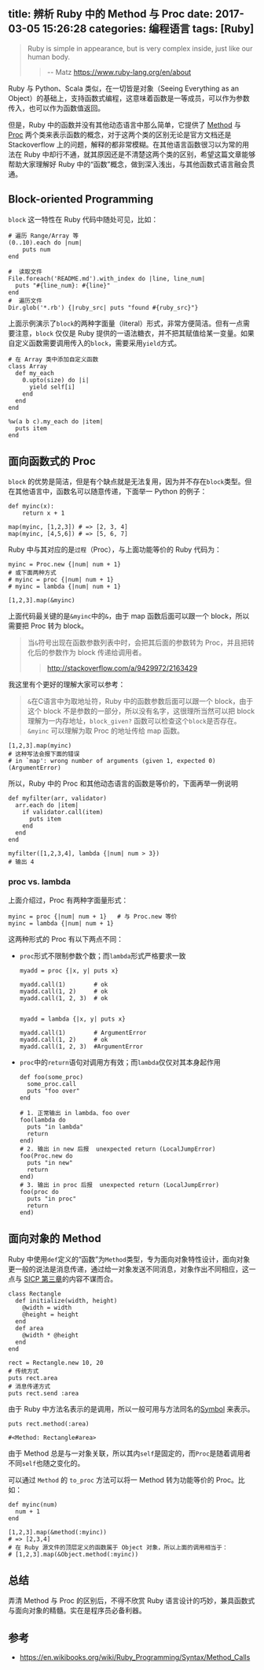 title: 辨析 Ruby 中的 Method 与 Proc
date: 2017-03-05 15:26:28
categories: 编程语言
tags: [Ruby]
---

> Ruby is simple in appearance, but is very complex inside, just like our human body.  
>> -- Matz  https://www.ruby-lang.org/en/about

Ruby 与 Python、Scala 类似，在一切皆是对象（Seeing Everything as an Object）的基础上，支持函数式编程，这意味着函数是一等成员，可以作为参数传入，也可以作为函数值返回。

但是，Ruby 中的函数并没有其他动态语言中那么简单，它提供了 [Method](http://ruby-doc.org/core-2.4.0/Method.html) 与 [Proc](http://ruby-doc.org/core-2.4.0/Proc.html) 两个类来表示函数的概念，对于这两个类的区别无论是官方文档还是 Stackoverflow 上的问题，解释的都非常模糊。在其他语言函数很习以为常的用法在 Ruby 中却行不通，就其原因还是不清楚这两个类的区别，希望这篇文章能够帮助大家理解好 Ruby 中的“函数”概念，做到深入浅出，与其他函数式语言融会贯通。

## Block-oriented Programming

`block` 这一特性在 Ruby 代码中随处可见，比如：
```
# 遍历 Range/Array 等
(0..10).each do |num|
    puts num
end

#  读取文件
File.foreach('README.md').with_index do |line, line_num|
  puts "#{line_num}: #{line}"
end
#  遍历文件
Dir.glob('*.rb') {|ruby_src| puts "found #{ruby_src}"}
```
上面示例演示了`block`的两种字面量（literal）形式，非常方便简洁。但有一点需要注意，`block` 仅仅是 Ruby 提供的一语法糖衣，并不把其赋值给某一变量。如果自定义函数需要调用传入的`block`，需要采用`yield`方式。
```
# 在 Array 类中添加自定义函数
class Array
  def my_each
    0.upto(size) do |i|
      yield self[i]
    end
  end
end

%w(a b c).my_each do |item|
  puts item
end
```

## 面向函数式的 Proc

`block` 的优势是简洁，但是有个缺点就是无法复用，因为并不存在`block`类型。但在其他语言中，函数名可以随意传递，下面举一 Python 的例子：
```
def myinc(x):
	return x + 1

map(myinc, [1,2,3]) # => [2, 3, 4]
map(myinc, [4,5,6])	# => [5, 6, 7]
```
Ruby 中与其对应的是`过程`（Proc），与上面功能等价的 Ruby 代码为：
```
myinc = Proc.new {|num| num + 1}
# 或下面两种方式
# myinc = proc {|num| num + 1}
# myinc = lambda {|num| num + 1}

[1,2,3].map(&myinc)

```
上面代码最关键的是`&myinc`中的`&`，由于 map 函数后面可以跟一个 block，所以需要把 Proc 转为 block。
> 当`&`符号出现在函数参数列表中时，会把其后面的参数转为 Proc，并且把转化后的参数作为 block 传递给调用者。
>> http://stackoverflow.com/a/9429972/2163429

我这里有个更好的理解大家可以参考：

> `&`在C语言中为取地址符，Ruby 中的函数参数后面可以跟一个 block，由于这个 block 不是参数的一部分，所以没有名字，这很理所当然可以把 block 理解为一内存地址，`block_given?` 函数可以检查这个`block`是否存在。`&myinc` 可以理解为取 Proc 的地址传给 map 函数。

```
[1,2,3].map(myinc)
# 这种写法会报下面的错误
# in `map': wrong number of arguments (given 1, expected 0) (ArgumentError)
```

所以，Ruby 中的 Proc 和其他动态语言的函数是等价的，下面再举一例说明
```
def myfilter(arr, validator)
  arr.each do |item|
    if validator.call(item)
      puts item
    end
  end
end

myfilter([1,2,3,4], lambda {|num| num > 3})
# 输出 4
```
### proc vs. lambda

上面介绍过，Proc 有两种字面量形式：
```
myinc = proc {|num| num + 1}   # 与 Proc.new 等价
myinc = lambda {|num| num + 1}
```
这两种形式的 Proc 有以下两点不同：
- `proc`形式不限制参数个数；而`lambda`形式严格要求一致
    ```
    myadd = proc {|x, y| puts x}

    myadd.call(1)        # ok
    myadd.call(1, 2)     # ok
    myadd.call(1, 2, 3)  # ok


    myadd = lambda {|x, y| puts x}

    myadd.call(1)        # ArgumentError
    myadd.call(1, 2)     # ok
    myadd.call(1, 2, 3)  #ArgumentError
    ```

- `proc`中的`return`语句对调用方有效；而`lambda`仅仅对其本身起作用
    ```
    def foo(some_proc)
      some_proc.call
      puts "foo over"
    end

    # 1. 正常输出 in lambda、foo over
    foo(lambda do
      puts "in lambda"
      return
    end)
    # 2. 输出 in new 后报  unexpected return (LocalJumpError)
    foo(Proc.new do
      puts "in new"
      return
    end)
    # 3. 输出 in proc 后报  unexpected return (LocalJumpError)
    foo(proc do
      puts "in proc"
      return
    end)
    ```

## 面向对象的 Method

Ruby 中使用`def`定义的“函数”为`Method`类型，专为面向对象特性设计，面向对象更一般的说法是消息传递，通过给一对象发送不同消息，对象作出不同相应，这一点与 [SICP 第三章](/blog/2015/12/26/sicp-chapter3-summary/#用变动的数据做模拟)的内容不谋而合。

```
class Rectangle
  def initialize(width, height)
    @width = width
    @height = height
  end
  def area
    @width * @height
  end
end

rect = Rectangle.new 10, 20
# 传统方式
puts rect.area
# 消息传递方式
puts rect.send :area
```
由于 Ruby 中方法名表示的是调用，所以一般可用与方法同名的[Symbol](http://ruby-doc.org/core-2.4.0/Symbol.html) 来表示。
```
puts rect.method(:area)

#<Method: Rectangle#area>    
```
由于 Method 总是与一对象关联，所以其内`self`是固定的，而`Proc`是随着调用者不同`self`也随之变化的。

可以通过 `Method` 的 `to_proc` 方法可以将一 Method 转为功能等价的 Proc。比如：

```
def myinc(num)
  num + 1
end

[1,2,3].map(&method(:myinc))  
# => [2,3,4]
# 在 Ruby 源文件的顶层定义的函数属于 Object 对象，所以上面的调用相当于：
# [1,2,3].map(&Object.method(:myinc))
```


## 总结

弄清 Method 与 Proc 的区别后，不得不欣赏 Ruby 语言设计的巧妙，兼具函数式与面向对象的精髓。实在是程序员必备利器。

## 参考

- https://en.wikibooks.org/wiki/Ruby_Programming/Syntax/Method_Calls

